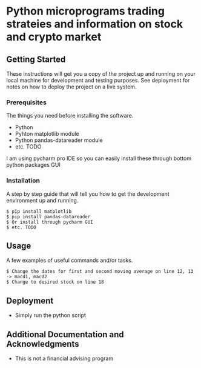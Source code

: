 # Python microprograms trading strateies and information on stock and crypto market

## Getting Started

These instructions will get you a copy of the project up and running on your local machine for development and testing purposes. See deployment for notes on how to deploy the project on a live system.

### Prerequisites

The things you need before installing the software.

* Python
* Pyhton matplotlib module
* Python pandas-datareader module
* etc. TODO

I am using pycharm pro IDE so you can easily install these through bottom python packages GUI 
### Installation

A step by step guide that will tell you how to get the development environment up and running.

```
$ pip install matplotlib
$ pip install pandas-datareader
$ Or install through pycharm GUI
$ etc. TODO
```

## Usage

A few examples of useful commands and/or tasks.

```
$ Change the dates for first and second moving average on line 12, 13 -> macd1, macd2 
$ Change to desired stock on line 18
```

## Deployment

* Simply run the python script

## Additional Documentation and Acknowledgments

* This is not a financial advising program
